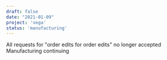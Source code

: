 ```yaml
---
draft: false
date: "2021-01-09"
project: 'vega'
status: 'manufacturing'
---
```


All requests for "order edits for order edits" no longer accepted  
Manufacturing continuing